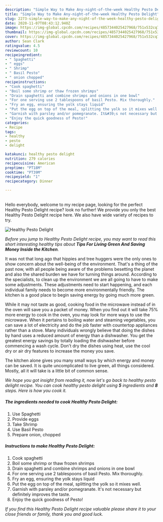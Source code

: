 ```yaml
---
description: "Simple Way to Make Any-night-of-the-week Healthy Pesto Delight"
title: "Simple Way to Make Any-night-of-the-week Healthy Pesto Delight"
slug: 2273-simple-way-to-make-any-night-of-the-week-healthy-pesto-delight
date: 2020-11-07T08:43:12.940Z
image: https://img-global.cpcdn.com/recipes/4857344025427968/751x532cq70/healthy-pesto-delight-recipe-main-photo.jpg
thumbnail: https://img-global.cpcdn.com/recipes/4857344025427968/751x532cq70/healthy-pesto-delight-recipe-main-photo.jpg
cover: https://img-global.cpcdn.com/recipes/4857344025427968/751x532cq70/healthy-pesto-delight-recipe-main-photo.jpg
author: Sean Clark
ratingvalue: 4.5
reviewcount: 10
recipeingredient:
- " Spaghetti"
- " eggs"
- " Shrimp"
- " Basil Pesto"
- " onion chopped"
recipeinstructions:
- "Cook spaghetti"
- "Boil some shrimp or thaw frozen shrimps"
- "Drain spaghetti and combine shrimps and onions in one bowl"
- "For one serving use 2 tablespoons of basil Pesto. Mix thoroughly."
- "Fry an egg, ensuring the yolk stays liquid"
- "Put the egg on top of the meal, splitting the yolk so it mixes well."
- "Garnish with parsley and/or pomegranate. It&#39;s not necessary but definitely improves the taste."
- "Enjoy the quick goodness of Pesto!"
categories:
- Recipe
tags:
- healthy
- pesto
- delight

katakunci: healthy pesto delight 
nutrition: 279 calories
recipecuisine: American
preptime: "PT18M"
cooktime: "PT39M"
recipeyield: "1"
recipecategory: Dinner

---
```

<br>
Hello everybody, welcome to my recipe page, looking for the perfect Healthy Pesto Delight recipe? look no further! We provide you only the best Healthy Pesto Delight recipe here. We also have wide variety of recipes to try.
<br>


![Healthy Pesto Delight](https://img-global.cpcdn.com/recipes/4857344025427968/751x532cq70/healthy-pesto-delight-recipe-main-photo.jpg)

<i>Before you jump to Healthy Pesto Delight recipe, you may want to read this short interesting healthy tips about 
<strong>Tips For Living Green And Saving Money Inside the Kitchen</strong>.</i>
</br>

It was not that long ago that hippies and tree huggers were the only ones to show concern about the well-being of the environment. That's a thing of the past now, with all people being aware of the problems besetting the planet and also the shared burden we have for turning things around. According to the specialists, to clean up the environment we are all going to have to make some adjustments. These adjustments need to start happening, and each individual family needs to become more environmentally friendly. The kitchen is a good place to begin saving energy by going much more green.

While it may not taste as good, cooking food in the microwave instead of in the oven will save you a packet of money. When you find out it will take 75% more energy to cook in the oven, you may look for more ways to use the microwave. When it pertains to boiling water and steaming vegetables, you can save a lot of electricity and do the job faster with countertop appliances rather than a stove. Many individuals wrongly believe that doing the dishes by hand uses a reduced amount of energy than a dishwasher. You get the greatest energy savings by totally loading the dishwasher before commencing a wash cycle. Don't dry the dishes using heat, use the cool dry or air dry features to increase the money you save.

The kitchen alone gives you many small ways by which energy and money can be saved. It is quite uncomplicated to live green, all things considered. Mostly, all it will take is a little bit of common sense.


<i>We hope you got insight from reading it, now let's go back to healthy pesto delight recipe. You can cook healthy pesto delight using <strong>5</strong> ingredients and <strong>8</strong> steps. Here is how you cook it.
</i>

##### The ingredients needed to cook Healthy Pesto Delight:

1. Use  Spaghetti
1. Provide  eggs
1. Take  Shrimp
1. Use  Basil Pesto
1. Prepare  onion, chopped


##### Instructions to make Healthy Pesto Delight:

1. Cook spaghetti
1. Boil some shrimp or thaw frozen shrimps
1. Drain spaghetti and combine shrimps and onions in one bowl
1. For one serving use 2 tablespoons of basil Pesto. Mix thoroughly.
1. Fry an egg, ensuring the yolk stays liquid
1. Put the egg on top of the meal, splitting the yolk so it mixes well.
1. Garnish with parsley and/or pomegranate. It&#39;s not necessary but definitely improves the taste.
1. Enjoy the quick goodness of Pesto!


<i>If you find this Healthy Pesto Delight recipe valuable please share it to your close friends or family, thank you and good luck.</i>
